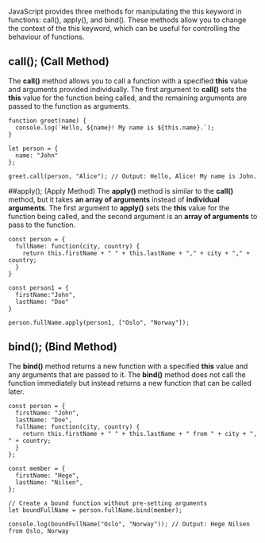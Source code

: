 JavaScript provides three methods for manipulating the this keyword in functions: call(), apply(), and bind(). These methods allow you to change the context of the this keyword, which can be useful for controlling the behaviour of functions. 

## call(); (Call Method)
The **call()** method allows you to call a function with a specified **this** value and arguments provided individually. The first argument to **call()** sets the **this** value for the function being called, and the remaining arguments are passed to the function as arguments.

```
function greet(name) {
  console.log(`Hello, ${name}! My name is ${this.name}.`);
}

let person = {
  name: "John"
};

greet.call(person, "Alice"); // Output: Hello, Alice! My name is John.
```

##apply(); (Apply Method)
The **apply()** method is similar to the **call()** method, but it takes **an array of arguments** instead of **individual arguments**. The first argument to **apply()** sets the **this** value for the function being called, and the second argument is an **array of arguments** to pass to the function.

```
const person = {
  fullName: function(city, country) {
    return this.firstName + " " + this.lastName + "," + city + "," + country;
  }
}

const person1 = {
  firstName:"John",
  lastName: "Doe"
}

person.fullName.apply(person1, ["Oslo", "Norway"]);
```

## bind(); (Bind Method)
The **bind()** method returns a new function with a specified **this** value and any arguments that are passed to it. The **bind()** method does not call the function immediately but instead returns a new function that can be called later.

```
const person = {
  firstName: "John",
  lastName: "Doe",
  fullName: function(city, country) {
    return this.firstName + " " + this.lastName + " from " + city + ", " + country;
  }
};

const member = {
  firstName: "Hege",
  lastName: "Nilsen",
};

// Create a bound function without pre-setting arguments
let boundFullName = person.fullName.bind(member);

console.log(boundFullName("Oslo", "Norway")); // Output: Hege Nilsen from Oslo, Norway
```